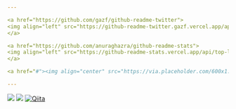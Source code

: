 ```yaml
---

<a href="https://github.com/gazf/github-readme-twitter">
<img align="left" src="https://github-readme-twitter.gazf.vercel.app/api?id=gazff&layout=wide&show_reply=off&show_retweet=off" />
</a>

<a href="https://github.com/anuraghazra/github-readme-stats">
<img align="left" src="https://github-readme-stats.vercel.app/api/top-langs/?username=anuraghazra&layout=compact" />
</a>

<a href="#"><img align="center" src="https://via.placeholder.com/600x1.png/fff/fff"></a>

---
```


[![](https://img.shields.io/badge/-@gazff-1ca0f1?style=flat-square&labelColor=1ca0f1&logo=twitter&logoColor=white)](https://twitter.com/gazff) [![](https://img.shields.io/badge/-https://gazee.net-0e83cd?style=flat-square&logo=Blogger&logoColor=fff)](https://gazee.net) [![Qiita](https://img.shields.io/badge/Qiita-@gazf-555555?style=flat-square&labelColor=55c500)](https://qiita.com/gazf)
